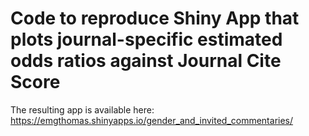 # Code to reproduce Shiny App that plots journal-specific estimated odds ratios against Journal Cite Score

The resulting app is available here: https://emgthomas.shinyapps.io/gender_and_invited_commentaries/

